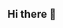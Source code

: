 ## Hi there 👋

<!--
- Mi nombre es Santiago Leonardo Lora Quilla
- Estudio la carrera de Ingeneria en Sistemas
- Si puedes imaginarlo puedes crearlo ✨
<img width="626" height="352" alt="image" src="https://github.com/user-attachments/assets/77c3754c-efb9-4bac-add9-5d0bfc3f529d" />

-->
